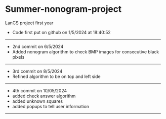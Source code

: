 # Summer-nonogram-project
LanCS project first year
- Code first put on github on 1/5/2024 at 18:40:52
-----------------------------------------------------
- 2nd commit on 6/5/2024
- Added nonogram algorithm to check BMP images for consecutive black pixels
-----------------------------------------------------
- 3rd commit on 8/5/2024
- Refined algorithm to be on top and left side
----------------------------------------------------- 
- 4th commit on 10/05/2024
- added check answer algorithm
- added unknown squares
- added popups to tell user information
-----------------------------------------------------
